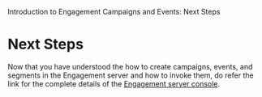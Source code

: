                            

Introduction to Engagement Campaigns and Events: Next Steps

Next Steps
==========

Now that you have understood the how to create campaigns, events, and segments in the Engagement server and how to invoke them, do refer the link for the complete details of the [Engagement server console](../../../Foundry/vms_console_user_guide/Content/Introduction_1.md).
